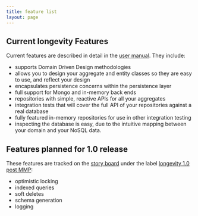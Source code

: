 ```yaml
---
title: feature list
layout: page
---
```


## Current longevity Features

Current features are described in detail in the [user
manual](manual). They include:

- supports Domain Driven Design methodologies
- allows you to design your aggregate and entity classes so they are
  easy to use, and reflect your design
- encapsulates persistence concerns within the persistence layer
- full support for Mongo and in-memory back ends
- repositories with simple, reactive APIs for all your aggregates
- integration tests that will cover the full API of your repositories
  against a real database
- fully featured in-memory repositories for use in other integration testing
- inspecting the database is easy, due to the intuitive mapping
  between your domain and your NoSQL data.

## Features planned for 1.0 release

These features are tracked on the [story
board](https://www.pivotaltracker.com/n/projects/1231978) under the
label [longevity 1.0 post
MMP](https://www.pivotaltracker.com/epic/show/1769462):

- optimistic locking
- indexed queries
- soft deletes
- schema generation
- logging
